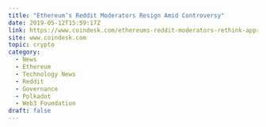 ```yaml
---
title: "Ethereum’s Reddit Moderators Resign Amid Controversy"
date: 2019-05-12T15:59:17Z
link: https://www.coindesk.com/ethereums-reddit-moderators-rethink-approach-after-community-flashpoint?utm_medium=RSS&utm_source=hune
site: www.coindesk.com
topic: crypto
category:
  - News
  - Ethereum
  - Technology News
  - Reddit
  - Governance
  - Polkadot
  - Web3 Foundation
draft: false
---
```

